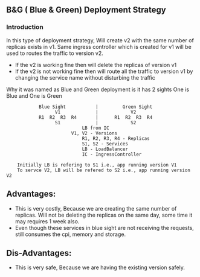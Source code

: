 ## B&G ( Blue & Green) Deployment Strategy

### Introduction

In this type of deployment strategy, Will create v2 with the same number of replicas exists in v1. Same ingress controller which is created for v1 will be used to routes the traffic to version v2.

- If the v2 is working fine then will delete the replicas of version v1
- If the v2 is not working fine then will route all the traffic to version v1 by changing the service name without disturbing the traffic

Why it was named as Blue and Green deployment is it has 2 sights
One is Blue and One is Green

```text
            Blue Sight           |         Green Sight
                  V1             |            V2
            R1  R2  R3  R4       |      R1  R2  R3  R4
                  S1             |            S2
                            LB from IC
                        V1, V2 - Versions
                            R1, R2, R3, R4 - Replicas
                            S1, S2 - Services
                            LB - LoadBalancer
                            IC - IngressController

    Initially LB is refering to S1 i.e., app running version V1
    To servce V2, LB will be refered to S2 i.e., app running version V2
```

## Advantages:

- This is very costly, Because we are creating the same number of replicas. Will not be deleting the replicas on the same day, some time it may requires 1 week also.
- Even though these services in blue sight are not receiving the requests, still consumes the cpi, memory and storage.

## Dis-Advantages:

- This is very safe, Because we are having the existing version safely.
